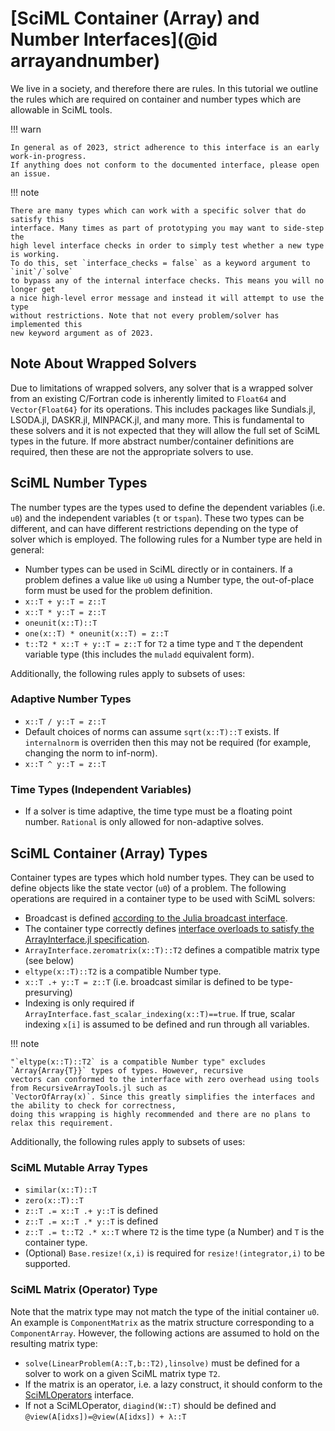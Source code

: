 # [SciML Container (Array) and Number Interfaces](@id arrayandnumber)

We live in a society, and therefore there are rules. In this tutorial we outline
the rules which are required on container and number types which are allowable
in SciML tools.

!!! warn

    In general as of 2023, strict adherence to this interface is an early work-in-progress.
    If anything does not conform to the documented interface, please open an issue.

!!! note

    There are many types which can work with a specific solver that do satisfy this
    interface. Many times as part of prototyping you may want to side-step the
    high level interface checks in order to simply test whether a new type is working.
    To do this, set `interface_checks = false` as a keyword argument to `init`/`solve`
    to bypass any of the internal interface checks. This means you will no longer get
    a nice high-level error message and instead it will attempt to use the type
    without restrictions. Note that not every problem/solver has implemented this
    new keyword argument as of 2023.

## Note About Wrapped Solvers

Due to limitations of wrapped solvers, any solver that is a wrapped solver from an existing C/Fortran
code is inherently limited to `Float64` and `Vector{Float64}` for its operations. This includes packages
like Sundials.jl, LSODA.jl, DASKR.jl, MINPACK.jl, and many more. This is fundamental to these solvers
and it is not expected that they will allow the full set of SciML types in the future. If more abstract
number/container definitions are required, then these are not the appropriate solvers to use.

## SciML Number Types

The number types are the types used to define the dependent variables (i.e. `u0`) and the
independent variables (`t` or `tspan`). These two types can be different, and can have
different restrictions depending on the type of solver which is employed. The following
rules for a Number type are held in general:

* Number types can be used in SciML directly or in containers. If a problem defines a value like `u0`
  using a Number type, the out-of-place form must be used for the problem definition.
* `x::T + y::T = z::T`
* `x::T * y::T = z::T`
* `oneunit(x::T)::T`
* `one(x::T) * oneunit(x::T) = z::T`
* `t::T2 * x::T + y::T = z::T` for `T2` a time type and `T` the dependent variable type (this includes the
  `muladd` equivalent form).

Additionally, the following rules apply to subsets of uses:

### Adaptive Number Types

* `x::T / y::T = z::T`
* Default choices of norms can assume `sqrt(x::T)::T` exists. If `internalnorm` is overriden then this
  may not be required (for example, changing the norm to inf-norm).
* `x::T ^ y::T = z::T`

### Time Types (Independent Variables)

* If a solver is time adaptive, the time type must be a floating point number. `Rational` is only allowed
  for non-adaptive solves.

## SciML Container (Array) Types

Container types are types which hold number types. They can be used to define objects like the state vector 
(`u0`) of a problem. The following operations are required in a container type to be used with SciML
solvers:

* Broadcast is defined [according to the Julia broadcast interface](https://docs.julialang.org/en/v1/manual/interfaces/#man-interfaces-broadcasting).
* The container type correctly defines [interface overloads to satisfy the ArrayInterface.jl specification](https://docs.sciml.ai/ArrayInterface/stable/).
* `ArrayInterface.zeromatrix(x::T)::T2` defines a compatible matrix type (see below)
* `eltype(x::T)::T2` is a compatible Number type.
* `x::T .+ y::T = z::T` (i.e. broadcast similar is defined to be type-presurving)
* Indexing is only required if `ArrayInterface.fast_scalar_indexing(x::T)==true`. If true,
  scalar indexing `x[i]` is assumed to be defined and run through all variables.

!!! note

    "`eltype(x::T)::T2` is a compatible Number type" excludes `Array{Array{T}}` types of types. However, recursive
    vectors can conformed to the interface with zero overhead using tools from RecursiveArrayTools.jl such as
    `VectorOfArray(x)`. Since this greatly simplifies the interfaces and the ability to check for correctness,
    doing this wrapping is highly recommended and there are no plans to relax this requirement.

Additionally, the following rules apply to subsets of uses:

### SciML Mutable Array Types

* `similar(x::T)::T`
* `zero(x::T)::T`
* `z::T .= x::T .+ y::T` is defined
* `z::T .= x::T .* y::T` is defined
* `z::T .= t::T2 .* x::T` where `T2` is the time type (a Number) and `T` is the container type.
* (Optional) `Base.resize!(x,i)` is required for `resize!(integrator,i)` to be supported.

### SciML Matrix (Operator) Type

Note that the matrix type may not match the type of the initial container `u0`. An example is `ComponentMatrix`
as the matrix structure corresponding to a `ComponentArray`. However, the following actions are assumed
to hold on the resulting matrix type:

* `solve(LinearProblem(A::T,b::T2),linsolve)` must be defined for a solver to work on a given SciML matrix
  type `T2`.
* If the matrix is an operator, i.e. a lazy construct, it should conform to the 
  [SciMLOperators](https://docs.sciml.ai/SciMLOperators/stable/) interface.
* If not a SciMLOperator, `diagind(W::T)` should be defined and `@view(A[idxs])=@view(A[idxs]) + λ::T`